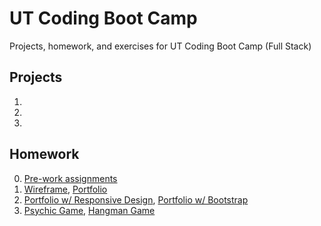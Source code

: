 # UT Coding Boot Camp
Projects, homework, and exercises for UT Coding Boot Camp (Full Stack)

## Projects
1. 
2. 
3. 
## Homework
0. [Pre-work assignments](https://ijlee2.github.io/UT-Coding-Boot-Camp/Homework/hw0/Module-8/fanpage.html)
1. [Wireframe](https://ijlee2.github.io/UT-Coding-Boot-Camp/Homework/hw1/HW-Wireframe/), [Portfolio](https://ijlee2.github.io/UT-Coding-Boot-Camp/Homework/hw1/Basic-Portfolio)
2. [Portfolio w/ Responsive Design](https://ijlee2.github.io/UT-Coding-Boot-Camp/Homework/hw2/Responsive-Portfolio/), [Portfolio w/ Bootstrap](https://ijlee2.github.io/UT-Coding-Boot-Camp/Homework/hw2/Bootstrap-Portfolio/)
3. [Psychic Game](https://ijlee2.github.io/UT-Coding-Boot-Camp/Homework/hw3/Psychic-Game/), [Hangman Game](https://ijlee2.github.io/UT-Coding-Boot-Camp/Homework/hw3/Hangman-Game/)
